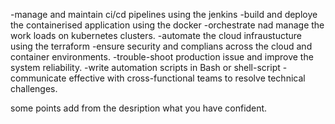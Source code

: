 -manage and maintain ci/cd pipelines using the jenkins
-build and deploye the containerised application using the docker
-orchestrate nad manage the work loads on kubernetes clusters.
-automate the cloud infraustucture using the terraform
-ensure security and complians across the cloud and container environments.
-trouble-shoot production issue and improve the system reliability.
-write automation scripts in Bash or shell-script
-communicate effective with cross-functional teams to resolve technical challenges. 
 


   some points add from the desription what you have confident.
